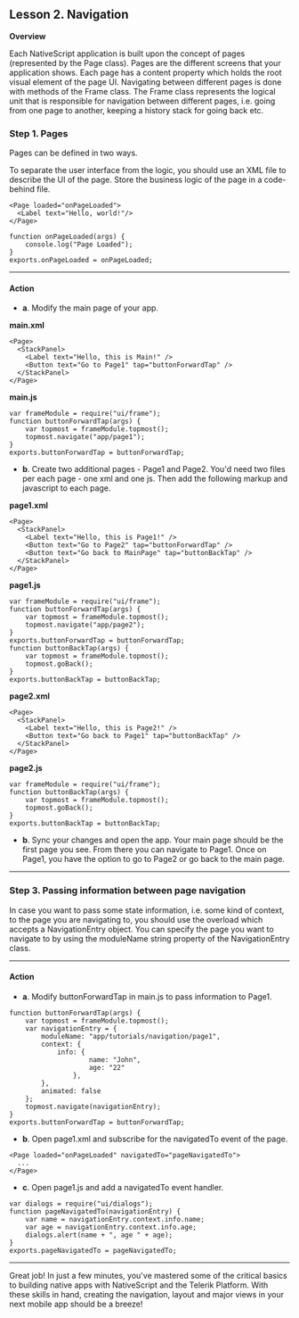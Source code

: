 ## Lesson 2. Navigation

**Overview**

Each NativeScript application is built upon the concept of pages (represented by the Page class). Pages are the different screens that your application shows. Each page has a content property which holds the root visual element of the page UI. Navigating between different pages is done with methods of the Frame class. The Frame class represents the logical unit that is responsible for navigation between different pages, i.e. going from one page to another, keeping a history stack for going back etc.

### Step 1. Pages

Pages can be defined in two ways. 

To separate the user interface from the logic, you should use an XML file to describe the UI of the page. Store the business logic of the page in a code-behind file. 

```
<Page loaded="onPageLoaded">
  <Label text="Hello, world!"/>
</Page>
```

```
function onPageLoaded(args) {
    console.log("Page Loaded");
}
exports.onPageLoaded = onPageLoaded;
```

<hr data-action="start" />

#### Action

* **a**. Modify the main page of your app.

**main.xml**
```
<Page>
  <StackPanel>
    <Label text="Hello, this is Main!" />
    <Button text="Go to Page1" tap="buttonForwardTap" />
  </StackPanel>
</Page>
```

**main.js**
```
var frameModule = require("ui/frame");
function buttonForwardTap(args) {
    var topmost = frameModule.topmost();
    topmost.navigate("app/page1");
}
exports.buttonForwardTap = buttonForwardTap;
```

* **b**. Create two additional pages - Page1 and Page2. You'd need two files per each page - one xml and one js. Then add the following markup and javascript to each page.

**page1.xml**
```
<Page>
  <StackPanel>
    <Label text="Hello, this is Page1!" />
    <Button text="Go to Page2" tap="buttonForwardTap" />
    <Button text="Go back to MainPage" tap="buttonBackTap" />
  </StackPanel>
</Page>
```

**page1.js**
```
var frameModule = require("ui/frame");
function buttonForwardTap(args) {
    var topmost = frameModule.topmost();
    topmost.navigate("app/page2");
}
exports.buttonForwardTap = buttonForwardTap;
function buttonBackTap(args) {
    var topmost = frameModule.topmost();
    topmost.goBack();
}
exports.buttonBackTap = buttonBackTap;
```

**page2.xml**
```
<Page>
  <StackPanel>
    <Label text="Hello, this is Page2!" />
    <Button text="Go back to Page1" tap="buttonBackTap" />
  </StackPanel>
</Page>
```

**page2.js**
```
var frameModule = require("ui/frame");
function buttonBackTap(args) {
    var topmost = frameModule.topmost();
    topmost.goBack();
}
exports.buttonBackTap = buttonBackTap;
```

* **b**. Sync your changes and open the app. Your main page should be the first page you see. From there you can navigate to Page1. Once on Page1, you have the option to go to Page2 or go back to the main page.

<hr data-action="end" />

### Step 3. Passing information between page navigation

In case you want to pass some state information, i.e. some kind of context, to the page you are navigating to, you should use the overload which accepts a NavigationEntry object. You can specify the page you want to navigate to by using the moduleName string property of the NavigationEntry class. 

<hr data-action="start" />

#### Action

* **a**. Modify buttonForwardTap in main.js to pass information to Page1.

```
function buttonForwardTap(args) {
    var topmost = frameModule.topmost();
    var navigationEntry = {
        moduleName: "app/tutorials/navigation/page1",
        context: {
            info: {
                    name: "John",
                    age: "22"
                },
        },
        animated: false
    };
    topmost.navigate(navigationEntry);
}
exports.buttonForwardTap = buttonForwardTap;
```

* **b**. Open page1.xml and subscribe for the navigatedTo event of the page.

```
<Page loaded="onPageLoaded" navigatedTo="pageNavigatedTo">
  ...
</Page>
```

* **c**. Open page1.js and add a navigatedTo event handler.

```
var dialogs = require("ui/dialogs");
function pageNavigatedTo(navigationEntry) {
    var name = navigationEntry.context.info.name;
    var age = navigationEntry.context.info.age;
    dialogs.alert(name + ", age " + age);
}
exports.pageNavigatedTo = pageNavigatedTo;
```

<hr data-action="end" />

Great job! In just a few minutes, you've mastered some of the critical basics to building native apps with NativeScript and the Telerik Platform. With these skills in hand, creating the navigation, layout and major views in your next mobile app should be a breeze!